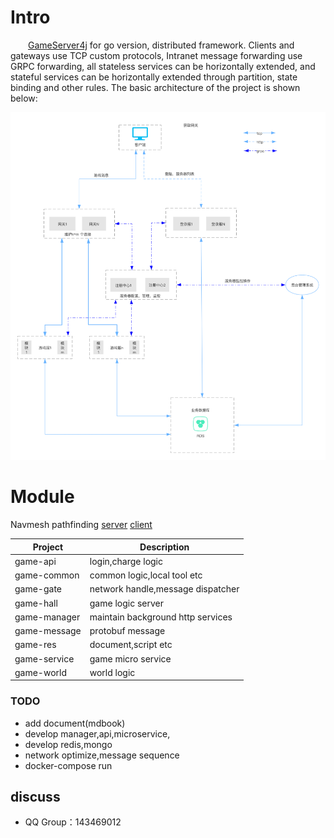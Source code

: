 Intro
====
&emsp;&emsp;[GameServer4j](https://github.com/jzyong/GameServer4j) for go version, distributed framework. Clients and gateways use
TCP custom protocols, Intranet message forwarding use GRPC forwarding, all stateless services can be horizontally
extended, and stateful services can be horizontally extended through partition, state binding and other rules. The basic
architecture of the project is shown below:



![Architecture diagram](game-res/img/game_architecture.png)

Module
====

Navmesh pathfinding [server](https://github.com/jzyong/GameAI4j) [client](https://github.com/jzyong/NavMeshDemo)

| Project      | Description                       |
|--------------|-----------------------------------|
| game-api     | login,charge logic                |
| game-common  | common logic,local tool etc       |
| game-gate    | network handle,message dispatcher |
| game-hall    | game logic server                 |
| game-manager | maintain background http services |
| game-message | protobuf message                  |
| game-res     | document,script etc               |
| game-service | game micro service                |
| game-world   | world logic                       |

### TODO
* add document(mdbook)
* develop manager,api,microservice,
* develop redis,mongo
* network optimize,message sequence
* docker-compose run

discuss
---------
* QQ Group：143469012



